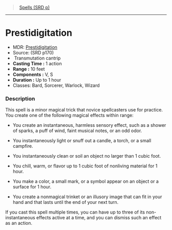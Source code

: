 ﻿---
!SpellItem
Name: Prestidigitation
AltName: '[Prestidigitation](hd_spells_prestidigitation.md)'
Type: Transmutation
Level: cantrip
CastingTime: 1 action
Range: 10 feet
Components: V, S
Duration: Up to 1 hour
Classes: Bard, Sorcerer, Warlock, Wizard
Family: SpellVO
Source: (SRD p170)
Id: spells_vo.md#prestidigitation
ParentLink: spells_vo.md#spells-srd-p
ParentName: Spells (SRD p)
NameLevel: 1
Attributes:
  Name: Prestidigitation
  Markdown: >+
    # <!--Name-->Prestidigitation<!--/Name-->


    - MDR: <!--AltName-->[Prestidigitation](hd_spells_prestidigitation.md)<!--/AltName-->

    - Source: <!--Source-->(SRD p170)<!--/Source-->

    -  <!--Type-->Transmutation<!--/Type--> <!--Level-->cantrip<!--/Level-->

    - **Casting Time :** <!--CastingTime-->1 action<!--/CastingTime-->

    - **Range :** <!--Range-->10 feet<!--/Range-->

    - **Components :** <!--Components-->V, S<!--/Components-->

    - **Duration :** <!--Duration-->Up to 1 hour<!--/Duration-->

    - Classes: <!--Classes-->Bard, Sorcerer, Warlock, Wizard<!--/Classes-->


    ### Description


    This spell is a minor magical trick that novice spellcasters use for practice. You create one of the following magical effects within range:


    * You create an instantaneous, harmless sensory effect, such as a shower of sparks, a puff of wind, faint musical notes, or an odd odor.


    * You instantaneously light or snuff out a candle, a torch, or a small campfire.


    * You instantaneously clean or soil an object no larger than 1 cubic foot.


    * You chill, warm, or flavor up to 1 cubic foot of nonliving material for 1 hour.


    * You make a color, a small mark, or a symbol appear on an object or a surface for 1 hour.


    * You create a nonmagical trinket or an illusory image that can fit in your hand and that lasts until the end of your next turn.


    If you cast this spell multiple times, you can have up to three of its non-instantaneous effects active at a time, and you can dismiss such an effect as an action.

  AltName: '[Prestidigitation](hd_spells_prestidigitation.md)'
  Source: (SRD p170)
  Type: Transmutation
  Level: cantrip
  CastingTime: 1 action
  Range: 10 feet
  Components: V, S
  Duration: Up to 1 hour
  Classes: Bard, Sorcerer, Warlock, Wizard
AttributesDictionary: >+
  Name: Prestidigitation

  Markdown: >+

    # <!--Name-->Prestidigitation<!--/Name-->





    - MDR: <!--AltName-->[Prestidigitation](hd_spells_prestidigitation.md)<!--/AltName-->



    - Source: <!--Source-->(SRD p170)<!--/Source-->



    -  <!--Type-->Transmutation<!--/Type--> <!--Level-->cantrip<!--/Level-->



    - **Casting Time :** <!--CastingTime-->1 action<!--/CastingTime-->



    - **Range :** <!--Range-->10 feet<!--/Range-->



    - **Components :** <!--Components-->V, S<!--/Components-->



    - **Duration :** <!--Duration-->Up to 1 hour<!--/Duration-->



    - Classes: <!--Classes-->Bard, Sorcerer, Warlock, Wizard<!--/Classes-->





    ### Description





    This spell is a minor magical trick that novice spellcasters use for practice. You create one of the following magical effects within range:





    * You create an instantaneous, harmless sensory effect, such as a shower of sparks, a puff of wind, faint musical notes, or an odd odor.





    * You instantaneously light or snuff out a candle, a torch, or a small campfire.





    * You instantaneously clean or soil an object no larger than 1 cubic foot.





    * You chill, warm, or flavor up to 1 cubic foot of nonliving material for 1 hour.





    * You make a color, a small mark, or a symbol appear on an object or a surface for 1 hour.





    * You create a nonmagical trinket or an illusory image that can fit in your hand and that lasts until the end of your next turn.





    If you cast this spell multiple times, you can have up to three of its non-instantaneous effects active at a time, and you can dismiss such an effect as an action.



  AltName: '[Prestidigitation](hd_spells_prestidigitation.md)'

  Source: (SRD p170)

  Type: Transmutation

  Level: cantrip

  CastingTime: 1 action

  Range: 10 feet

  Components: V, S

  Duration: Up to 1 hour

  Classes: Bard, Sorcerer, Warlock, Wizard

---
> [Spells (SRD p)](srd_spells.md)

---

# Prestidigitation

- MDR: [Prestidigitation](hd_spells_prestidigitation.md)
- Source: (SRD p170)
-  Transmutation cantrip
- **Casting Time :** 1 action
- **Range :** 10 feet
- **Components :** V, S
- **Duration :** Up to 1 hour
- Classes: Bard, Sorcerer, Warlock, Wizard

### Description

This spell is a minor magical trick that novice spellcasters use for practice. You create one of the following magical effects within range:

* You create an instantaneous, harmless sensory effect, such as a shower of sparks, a puff of wind, faint musical notes, or an odd odor.

* You instantaneously light or snuff out a candle, a torch, or a small campfire.

* You instantaneously clean or soil an object no larger than 1 cubic foot.

* You chill, warm, or flavor up to 1 cubic foot of nonliving material for 1 hour.

* You make a color, a small mark, or a symbol appear on an object or a surface for 1 hour.

* You create a nonmagical trinket or an illusory image that can fit in your hand and that lasts until the end of your next turn.

If you cast this spell multiple times, you can have up to three of its non-instantaneous effects active at a time, and you can dismiss such an effect as an action.

